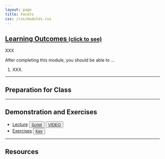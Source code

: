 ```yaml
---
layout: page
title: Facets
css: /css/modules.css
---
```


<div class="panel-group-ILOs">
  <div class="panel panel-default">
    <div class="panel-heading">
      <h2 class="panel-title">
        <a data-toggle="collapse" href="#ILOs">Learning Outcomes <small>(click to see)</small></a>
      </h2>
    </div>
    <div id="ILOs" class="panel-collapse collapse">
      <div class="panel-body">
XXX
<p>After completing this module, you should be able to ...</p>

<ol>
  <li>XXX.</li>
</ol>
      </div>
    </div>
  </div>
</div>

----

## Preparation for Class


----

## Demonstration and Exercises

<ul>
  <li><a href="Facets/Lecture_Facets.html">Lecture</a> <button type="button" class="btn btn-light btn-sm btn-space"><a href="Facets/Lecture_Facets_DHO.R">Script</a></button> <button type="button" class="btn btn-secondary btn-sm btn-space"><a href="" target="_blank">VIDEO</a></button></li>
  <li><a href="Facets/CE_Facets.html">Exercises</a> <button type="button" class="btn btn-light btn-sm btn-space"><a href="Facets/CE_Facets.R">Key</a></button></li>
</ul>

----

## Resources


